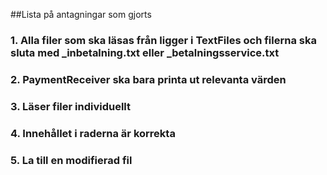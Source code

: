 ##Lista på antagningar som gjorts
### 1. Alla filer som ska läsas från ligger i TextFiles och filerna ska sluta med _inbetalning.txt eller _betalningsservice.txt
### 2. PaymentReceiver ska bara printa ut relevanta värden
### 3. Läser filer individuellt
### 4. Innehållet i raderna är korrekta
### 5. La till en modifierad fil
